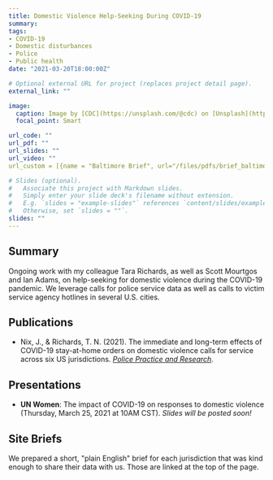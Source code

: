 ```yaml
---
title: Domestic Violence Help-Seeking During COVID-19
summary: 
tags:
- COVID-19
- Domestic disturbances
- Police
- Public health
date: "2021-03-20T18:00:00Z"

# Optional external URL for project (replaces project detail page).
external_link: ""

image:
  caption: Image by [CDC](https://unsplash.com/@cdc) on [Unsplash](https://unsplash.com/photos/w9KEokhajKw)
  focal_point: Smart

url_code: ""
url_pdf: ""
url_slides: ""
url_video: ""
url_custom = [{name = "Baltimore Brief", url="/files/pdfs/brief_baltimore_dv.pdf"}, {name = "Cincinnati Brief", url="/files/pdfs/brief_cinci_dv.pdf"}, {name = "Hartford Brief", url="/files/pdfs/brief_hartford_dv.pdf"}, {name = "Orlando Brief", url="/files/pdfs/brief_orlando_dv.pdf"}, {name = "Sacramento Brief", url="/files/pdfs/brief_sacramento_dv.pdf"}, {name = "Salt Lake City Brief", url="/files/pdfs/brief_SLC_dv.pdf"}, {name = "St. Petersburg Brief", url="/files/pdfs/brief_stpete_dv.pdf"}]

# Slides (optional).
#   Associate this project with Markdown slides.
#   Simply enter your slide deck's filename without extension.
#   E.g. `slides = "example-slides"` references `content/slides/example-slides.md`.
#   Otherwise, set `slides = ""`.
slides: ""
---
```


## Summary

Ongoing work with my colleague Tara Richards, as well as Scott Mourtgos and Ian Adams, on help-seeking for domestic violence during the COVID-19 pandemic. We leverage calls for police service data as well as calls to victim service agency hotlines in several U.S. cities.

## Publications

* Nix, J., & Richards, T. N. (2021). The immediate and long-term effects of COVID-19 stay-at-home orders on domestic violence calls for service across six US jurisdictions. [*Police Practice and Research*](https://doi.org/10.1080/15614263.2021.1883018).

## Presentations

* **UN Women**: The impact of COVID-19 on responses to domestic violence (Thursday, March 25, 2021 at 10AM CST). *Slides will be posted soon!*

## Site Briefs

We prepared a short, "plain English" brief for each jurisdiction that was kind enough to share their data with us. Those are linked at the top of the page. 
